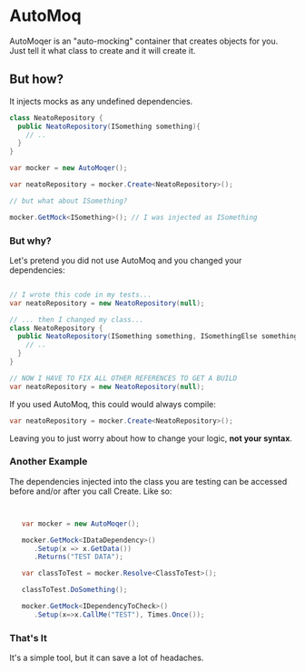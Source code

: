 # AutoMoq

AutoMoqer is an "auto-mocking" container that creates objects for you. Just tell it what class to create and it will create it.

## But how?  

It injects mocks as any undefined dependencies.

````c#
class NeatoRepository {
  public NeatoRepository(ISomething something){
    // ..
  }
}

var mocker = new AutoMoqer();

var neatoRepository = mocker.Create<NeatoRepository>();

// but what about ISomething?

mocker.GetMock<ISomething>(); // I was injected as ISomething
````

### But why?  

Let's pretend you did not use AutoMoq and you changed your dependencies:

````c#

// I wrote this code in my tests...
var neatoRepository = new NeatoRepository(null);

// ... then I changed my class...
class NeatoRepository {
  public NeatoRepository(ISomething something, ISomethingElse somethingElse){
    // ..
  }
}

// NOW I HAVE TO FIX ALL OTHER REFERENCES TO GET A BUILD
var neatoRepository = new NeatoRepository(null);
````

If you used AutoMoq, this could would always compile:

````c#
var neatoRepository = mocker.Create<NeatoRepository>();
````

Leaving you to just worry about how to change your logic, **not your syntax**.


### Another Example

The dependencies injected into the class you are testing can be accessed before and/or after you call Create.  Like so:

````c#


   var mocker = new AutoMoqer();

   mocker.GetMock<IDataDependency>()
      .Setup(x => x.GetData())
      .Returns("TEST DATA");

   var classToTest = mocker.Resolve<ClassToTest>();

   classToTest.DoSomething();

   mocker.GetMock<IDependencyToCheck>()
      .Setup(x=>x.CallMe("TEST"), Times.Once());

````

### That's It

It's a simple tool, but it can save a lot of headaches.
